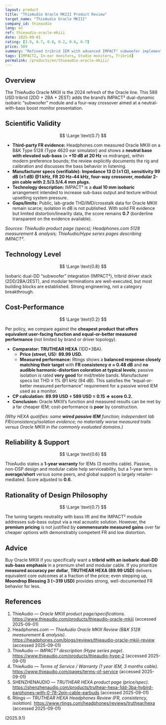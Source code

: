 ```yaml
---
layout: product
title: "ThieAudio Oracle MKIII Product Review"
target_name: "ThieAudio Oracle MKIII"
company_id: thieaudio
lang: en
ref: thieaudio-oracle-mkiii
date: 2025-09-01
rating: [3.0, 0.7, 0.8, 0.2, 0.6, 0.7]
price: 589
summary: "Refined tribrid IEM with advanced IMPACT² subwoofer implementation and studio-leaning tuning; however, against the cheapest equivalents with comparable measured performance, cost-performance is poor."
tags: [IMPACT2, In-ear monitors, Studio monitors, Tribrid]
permalink: /products/en/thieaudio-oracle-mkiii/
---
```

## Overview

The ThieAudio Oracle MKIII is the 2024 refresh of the Oracle line. This 589 USD tribrid (2DD + 2BA + 2EST) adds the brand’s IMPACT² dual-dynamic isobaric “subwoofer” module and a four-way crossover aimed at a neutral-with-bass boost monitor presentation.

## Scientific Validity

$$ \Large \text{0.7} $$

- **Third-party FR evidence:** Headphones.com measured Oracle MKIII on a B&K Type 5128 (Type 4620 ear simulator) and shows a **neutral base with elevated sub-bass** (≈ **+10 dB at 20 Hz** vs midrange), within modern preference bounds; the review explicitly documents the rig and calibration and discusses the bass behavior in listening.  
- **Manufacturer specs (verifiable):** **Impedance 13 Ω (±1 Ω), sensitivity 99 dB (±1 dB) @1 kHz, FR 20 Hz–44 kHz, four-way crossover, modular 2-pin cable with 2.5/3.5/4.4 mm plugs.**  
- **Technology description:** IMPACT² is a **dual 10 mm isobaric** arrangement intended to increase sub-bass output and texture without upsetting system pressure.  
- **Gaps/limits:** Public, lab-grade THD/IMD/crosstalk data for Oracle MKIII remain scarce; isolation in dB is not published. With solid FR evidence but limited distortion/linearity data, the score remains **0.7** (borderline transparent on the evidence available).

*Sources: ThieAudio product page (specs); Headphones.com 5128 measurement & analysis; ThieAudio/Hype series pages describing IMPACT².*

## Technology Level

$$ \Large \text{0.8} $$

Isobaric dual-DD “subwoofer” integration (IMPACT²), tribrid driver stack (2DD/2BA/2EST), and modular terminations are well-executed, but most building blocks are established. Strong engineering, not a category breakthrough.

## Cost-Performance

$$ \Large \text{0.2} $$

Per policy, we compare against the **cheapest product that offers equivalent user-facing function and equal-or-better measured performance** (not limited by brand or driver topology).

- **Comparator:** **TRUTHEAR HEXA** (1DD+3BA).  
  - **Price (street, US):** **89.99 USD.**  
  - **Measured performance:** Rtings shows a **balanced response closely matching their target** with **FR consistency σ ≈ 0.48 dB** and **no audible harmonic-distortion coloration at typical levels**; passive isolation is rated **very good** for mid/treble bands. Manufacturer specs list THD ≤ 1% @1 kHz (94 dB). This satisfies the “equal-or-better measured performance” requirement for a passive wired IEM used as a monitor.  
- **CP calculation:** **89.99 USD ÷ 589 USD = 0.15 ⇒ score 0.2.**  
- **Conclusion:** Oracle MKIII’s function and measured results can be met by a far cheaper IEM; cost-performance is **poor** by construction.

*(Why HEXA qualifies: same **wired passive IEM** function; independent lab FR/consistency/isolation evidence; no materially worse measured traits versus Oracle MKIII in the commonly evaluated domains.)*

## Reliability & Support

$$ \Large \text{0.6} $$

ThieAudio states a **1-year warranty** for IEMs (3 months cable). Passive, non-DSP design and modular cable help serviceability, but a 1-year term is **average/short** versus some peers, and global support is largely retailer-mediated. Score adjusted to **0.6**.

## Rationality of Design Philosophy

$$ \Large \text{0.7} $$

The tuning targets neutrality with bass lift and the IMPACT² module addresses sub-bass output via a real acoustic solution. However, the **premium pricing** is not justified by **commensurate measured gains** over far cheaper options with demonstrably competent FR and low distortion.

## Advice

Buy Oracle MKIII if you specifically want a **tribrid with an isobaric dual-DD sub-bass emphasis** in a premium shell and modular cable. If you prioritize **measured accuracy per dollar**, **TRUTHEAR HEXA (89.99 USD)** delivers equivalent core outcomes at a fraction of the price; even stepping up, **Moondrop Blessing 3 (~319 USD)** provides strong, well-documented FR behavior for less.

## References

1. ThieAudio — *Oracle MKIII product page/specifications.* https://www.thieaudio.com/products/thieaudio-oracle-mkiii (accessed 2025-09-01)  
2. Headphones.com — *ThieAudio Oracle MKIII Review (B&K 5128 measurement & analysis).* https://headphones.com/blogs/reviews/thieaudio-oracle-mkiii-review (accessed 2025-09-01)  
3. ThieAudio — *IMPACT² description (Hype series page).* https://www.thieaudio.com/products/thieaudio-hype-2 (accessed 2025-09-01)  
4. ThieAudio — *Terms of Service / Warranty (1 year IEM, 3 months cable).* https://www.thieaudio.com/pages/terms-of-service (accessed 2025-09-01)  
5. SHENZHENAUDIO — *TRUTHEAR HEXA product page (price/spec).* https://shenzhenaudio.com/products/truthear-hexa-1dd-3ba-hybird-earphones-with-0-78-2pin-cable-earbuds (accessed 2025-09-01)  
6. Rtings — *TRUTHEAR HEXA Headphones Review (FR, consistency, isolation).* https://www.rtings.com/headphones/reviews/truthear/hexa (accessed 2025-09-01)  

(2025.9.1)

